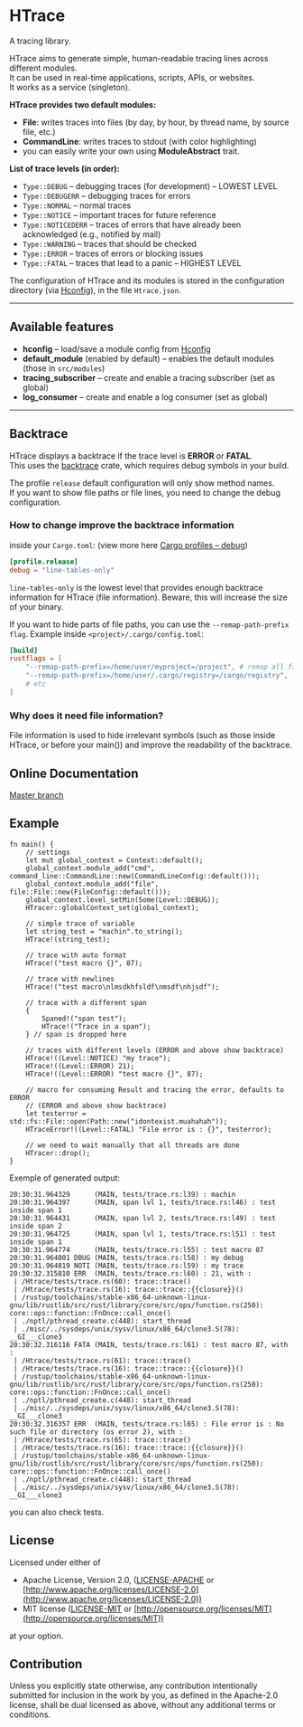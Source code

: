 # HTrace

A tracing library.

HTrace aims to generate simple, human-readable tracing lines across different modules.  
It can be used in real-time applications, scripts, APIs, or websites.  
It works as a service (singleton).

**HTrace provides two default modules:**

* **File**: writes traces into files (by day, by hour, by thread name, by source file, etc.)
* **CommandLine**: writes traces to stdout (with color highlighting)
* you can easily write your own using **ModuleAbstract** trait.

**List of trace levels (in order):**

* `Type::DEBUG` – debugging traces (for development) – LOWEST LEVEL
* `Type::DEBUGERR` – debugging traces for errors
* `Type::NORMAL` – normal traces
* `Type::NOTICE` – important traces for future reference
* `Type::NOTICEDERR` – traces of errors that have already been acknowledged (e.g., notified by mail)
* `Type::WARNING` – traces that should be checked
* `Type::ERROR` – traces of errors or blocking issues
* `Type::FATAL` – traces that lead to a panic – HIGHEST LEVEL

The configuration of HTrace and its modules is stored in the configuration directory (via [Hconfig](https://crates.io/crates/Hconfig)), in the file `Htrace.json`.

---

## Available features

* **hconfig** – load/save a module config from [Hconfig](https://crates.io/crates/Hconfig)
* **default_module** (enabled by default) – enables the default modules (those in `src/modules`)
* **tracing_subscriber** – create and enable a tracing subscriber (set as global)
* **log_consumer** – create and enable a log consumer (set as global)

---

## Backtrace

HTrace displays a backtrace if the trace level is **ERROR** or **FATAL**.  
This uses the [backtrace](https://crates.io/crates/backtrace) crate, which requires debug symbols in your build.

The profile `release` default configuration will only show method names.  
If you want to show file paths or file lines, you need to change the debug configuration.

### How to change improve the backtrace information

inside your `Cargo.toml`: (view more here [Cargo profiles – debug](https://doc.rust-lang.org/cargo/reference/profiles.html#debug))

```toml
[profile.release]
debug = "line-tables-only"
```

`line-tables-only` is the lowest level that provides enough backtrace information for HTrace (file information).
Beware, this will increase the size of your binary.

If you want to hide parts of file paths, you can use the `--remap-path-prefix flag`.
Example inside `<project>/.cargo/config.toml`:

```toml
[build]
rustflags = [
    "--remap-path-prefix=/home/user/myproject=/project", # remap all files from /home/user/myproject/... to /project/...
    "--remap-path-prefix=/home/user/.cargo/registry=/cargo/registry",
    # etc
]
```

### Why does it need file information?

File information is used to hide irrelevant symbols (such as those inside HTrace, or before your main()) and improve the readability of the backtrace.

## Online Documentation

[Master branch](https://github.com/hyultis/rust_Htrace)

## Example

```
fn main() {
    // settings
    let mut global_context = Context::default();
    global_context.module_add("cmd", command_line::CommandLine::new(CommandLineConfig::default()));
    global_context.module_add("file", file::File::new(FileConfig::default()));
    global_context.level_setMin(Some(Level::DEBUG));
    HTracer::globalContext_set(global_context);

    // simple trace of variable
    let string_test = "machin".to_string();
    HTrace!(string_test);

    // trace with auto format
    HTrace!("test macro {}", 87);

    // trace with newlines
    HTrace!("test macro\nlmsdkhfsldf\nmsdf\nhjsdf");
    
    // trace with a different span
    {
        Spaned!("span test");
        HTrace!("Trace in a span");
    } // span is dropped here

    // traces with different levels (ERROR and above show backtrace)
    HTrace!((Level::NOTICE) "my trace");
    HTrace!((Level::ERROR) 21);
    HTrace!((Level::ERROR) "test macro {}", 87);

    // macro for consuming Result and tracing the error, defaults to ERROR
    // (ERROR and above show backtrace)
    let testerror = std::fs::File::open(Path::new("idontexist.muahahah"));
    HTraceError!((Level::FATAL) "File error is : {}", testerror);

	// we need to wait manually that all threads are done
	HTracer::drop();
}
```

Exemple of generated output:

```terminaloutput
20:30:31.964329      (MAIN, tests/trace.rs:l39) : machin
20:30:31.964397      (MAIN, span lvl 1, tests/trace.rs:l46) : test inside span 1
20:30:31.964431      (MAIN, span lvl 2, tests/trace.rs:l49) : test inside span 2
20:30:31.964725      (MAIN, span lvl 1, tests/trace.rs:l51) : test inside span 1
20:30:31.964774      (MAIN, tests/trace.rs:l55) : test macro 87
20:30:31.964801 DBUG (MAIN, tests/trace.rs:l58) : my debug
20:30:31.964819 NOTI (MAIN, tests/trace.rs:l59) : my trace
20:30:32.315810 ERR  (MAIN, tests/trace.rs:l60) : 21, with : 
 | /Htrace/tests/trace.rs(60): trace::trace()
 | /Htrace/tests/trace.rs(16): trace::trace::{{closure}}()
 | /rustup/toolchains/stable-x86_64-unknown-linux-gnu/lib/rustlib/src/rust/library/core/src/ops/function.rs(250): core::ops::function::FnOnce::call_once()
 | ./nptl/pthread_create.c(448): start_thread
 | ./misc/../sysdeps/unix/sysv/linux/x86_64/clone3.S(78): __GI___clone3
20:30:32.316116 FATA (MAIN, tests/trace.rs:l61) : test macro 87, with : 
 | /Htrace/tests/trace.rs(61): trace::trace()
 | /Htrace/tests/trace.rs(16): trace::trace::{{closure}}()
 | /rustup/toolchains/stable-x86_64-unknown-linux-gnu/lib/rustlib/src/rust/library/core/src/ops/function.rs(250): core::ops::function::FnOnce::call_once()
 | ./nptl/pthread_create.c(448): start_thread
 | ./misc/../sysdeps/unix/sysv/linux/x86_64/clone3.S(78): __GI___clone3
20:30:32.316357 ERR  (MAIN, tests/trace.rs:l65) : File error is : No such file or directory (os error 2), with : 
 | /Htrace/tests/trace.rs(65): trace::trace()
 | /Htrace/tests/trace.rs(16): trace::trace::{{closure}}()
 | /rustup/toolchains/stable-x86_64-unknown-linux-gnu/lib/rustlib/src/rust/library/core/src/ops/function.rs(250): core::ops::function::FnOnce::call_once()
 | ./nptl/pthread_create.c(448): start_thread
 | ./misc/../sysdeps/unix/sysv/linux/x86_64/clone3.S(78): __GI___clone3
```

you can also check tests.

## License

Licensed under either of

* Apache License, Version 2.0, ([LICENSE-APACHE](LICENSE-APACHE) or [http://www.apache.org/licenses/LICENSE-2.0](http://www.apache.org/licenses/LICENSE-2.0))
* MIT license ([LICENSE-MIT](LICENSE-MIT) or [http://opensource.org/licenses/MIT](http://opensource.org/licenses/MIT))

at your option.

## Contribution

Unless you explicitly state otherwise, any contribution intentionally submitted
for inclusion in the work by you, as defined in the Apache-2.0 license, shall be
dual licensed as above, without any additional terms or conditions.
